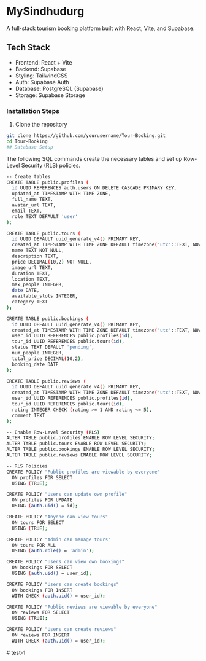 
# MySindhudurg
A full-stack tourism booking platform built with React, Vite, and Supabase.

## Tech Stack
- Frontend: React + Vite
- Backend: Supabase
- Styling: TailwindCSS
- Auth: Supabase Auth
- Database: PostgreSQL (Supabase)
- Storage: Supabase Storage

### Installation Steps
1. Clone the repository
```bash
git clone https://github.com/yourusername/Tour-Booking.git
cd Tour-Booking
## Database Setup
```
The following SQL commands create the necessary tables and set up Row-Level Security (RLS) policies.

```bash
-- Create tables
CREATE TABLE public.profiles (
  id UUID REFERENCES auth.users ON DELETE CASCADE PRIMARY KEY,
  updated_at TIMESTAMP WITH TIME ZONE,
  full_name TEXT,
  avatar_url TEXT,
  email TEXT,
  role TEXT DEFAULT 'user'
);

CREATE TABLE public.tours (
  id UUID DEFAULT uuid_generate_v4() PRIMARY KEY,
  created_at TIMESTAMP WITH TIME ZONE DEFAULT timezone('utc'::TEXT, NOW()) NOT NULL,
  name TEXT NOT NULL,
  description TEXT,
  price DECIMAL(10,2) NOT NULL,
  image_url TEXT,
  duration TEXT,
  location TEXT,
  max_people INTEGER,
  date DATE,
  available_slots INTEGER,
  category TEXT
);

CREATE TABLE public.bookings (
  id UUID DEFAULT uuid_generate_v4() PRIMARY KEY,  
  created_at TIMESTAMP WITH TIME ZONE DEFAULT timezone('utc'::TEXT, NOW()) NOT NULL,
  user_id UUID REFERENCES public.profiles(id),
  tour_id UUID REFERENCES public.tours(id),
  status TEXT DEFAULT 'pending',
  num_people INTEGER,
  total_price DECIMAL(10,2),
  booking_date DATE
);

CREATE TABLE public.reviews (
  id UUID DEFAULT uuid_generate_v4() PRIMARY KEY,
  created_at TIMESTAMP WITH TIME ZONE DEFAULT timezone('utc'::TEXT, NOW()) NOT NULL,
  user_id UUID REFERENCES public.profiles(id),
  tour_id UUID REFERENCES public.tours(id),
  rating INTEGER CHECK (rating >= 1 AND rating <= 5),
  comment TEXT
);

-- Enable Row-Level Security (RLS)
ALTER TABLE public.profiles ENABLE ROW LEVEL SECURITY;
ALTER TABLE public.tours ENABLE ROW LEVEL SECURITY;
ALTER TABLE public.bookings ENABLE ROW LEVEL SECURITY;
ALTER TABLE public.reviews ENABLE ROW LEVEL SECURITY;

-- RLS Policies
CREATE POLICY "Public profiles are viewable by everyone"
  ON profiles FOR SELECT
  USING (TRUE);

CREATE POLICY "Users can update own profile"
  ON profiles FOR UPDATE
  USING (auth.uid() = id);

CREATE POLICY "Anyone can view tours"
  ON tours FOR SELECT
  USING (TRUE);

CREATE POLICY "Admin can manage tours"
  ON tours FOR ALL
  USING (auth.role() = 'admin');

CREATE POLICY "Users can view own bookings"
  ON bookings FOR SELECT
  USING (auth.uid() = user_id);

CREATE POLICY "Users can create bookings"
  ON bookings FOR INSERT
  WITH CHECK (auth.uid() = user_id);

CREATE POLICY "Public reviews are viewable by everyone"
  ON reviews FOR SELECT
  USING (TRUE);

CREATE POLICY "Users can create reviews"
  ON reviews FOR INSERT
  WITH CHECK (auth.uid() = user_id);
```

#   t e s t - 1  
 